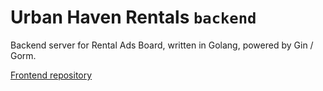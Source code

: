 # Urban Haven Rentals `backend`
Backend server for Rental Ads Board, written in Golang, powered by Gin / Gorm.

[Frontend repository](https://github.com/HoraceHuang-ui/RentalAdsBoard-frontend)
